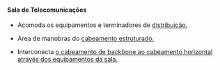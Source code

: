 #### Sala de Telecomunicações

- Acomoda os equipamentos e terminadores de <u>distribuição.</u>

- Área de manobras do <u>cabeamento estruturado.</u>

- Interconecta <u>o cabeamento de backbone ao cabeamento horizontal através dos equipamentos da sala.</u>
